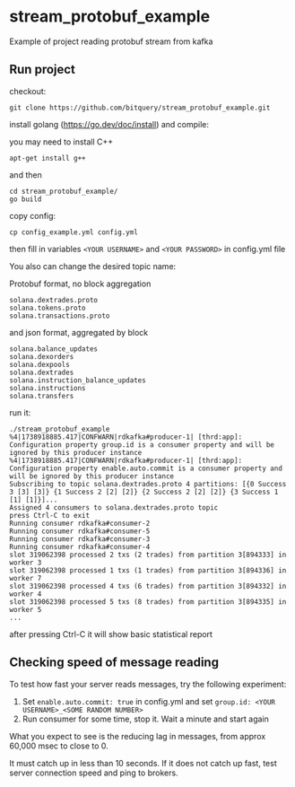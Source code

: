 # stream_protobuf_example
Example of project reading protobuf stream from kafka

## Run project

checkout:

```
git clone https://github.com/bitquery/stream_protobuf_example.git
```

install golang (https://go.dev/doc/install) and compile:

you may need to install C++

```
apt-get install g++
```

and then 

```
cd stream_protobuf_example/
go build
```



copy config:

```
cp config_example.yml config.yml
```

then fill in variables ```<YOUR USERNAME>``` and ```<YOUR PASSWORD>``` in config.yml file


You also can change the desired topic name:

Protobuf format, no block aggregation
```
solana.dextrades.proto
solana.tokens.proto
solana.transactions.proto
```

and json format, aggregated by block
```
solana.balance_updates
solana.dexorders
solana.dexpools
solana.dextrades
solana.instruction_balance_updates
solana.instructions
solana.transfers
```

run it:

```
./stream_protobuf_example 
%4|1738918885.417|CONFWARN|rdkafka#producer-1| [thrd:app]: Configuration property group.id is a consumer property and will be ignored by this producer instance
%4|1738918885.417|CONFWARN|rdkafka#producer-1| [thrd:app]: Configuration property enable.auto.commit is a consumer property and will be ignored by this producer instance
Subscribing to topic solana.dextrades.proto 4 partitions: [{0 Success 3 [3] [3]} {1 Success 2 [2] [2]} {2 Success 2 [2] [2]} {3 Success 1 [1] [1]}]...
Assigned 4 consumers to solana.dextrades.proto topic
press Ctrl-C to exit
Running consumer rdkafka#consumer-2
Running consumer rdkafka#consumer-5
Running consumer rdkafka#consumer-3
Running consumer rdkafka#consumer-4
slot 319062398 processed 2 txs (2 trades) from partition 3[894333] in worker 3
slot 319062398 processed 1 txs (1 trades) from partition 3[894336] in worker 7
slot 319062398 processed 4 txs (6 trades) from partition 3[894332] in worker 4
slot 319062398 processed 5 txs (8 trades) from partition 3[894335] in worker 5
...
```

after pressing Ctrl-C it will show basic statistical report

## Checking speed of message reading

To test how fast your server reads messages, try the following experiment:

1. Set ```enable.auto.commit: true``` in config.yml and set ```group.id: <YOUR USERNAME>_<SOME RANDOM NUMBER>```
2. Run consumer for some time, stop it. Wait a minute and start again

What you expect to see is the reducing lag in messages, from approx 60,000 msec to close to 0.

It must catch up in less than 10 seconds. If it does not catch up fast, test server connection speed and ping to brokers.
